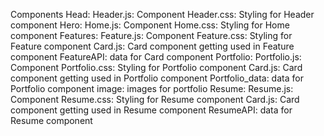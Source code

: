 Components
    Head:
        Header.js: Component
        Header.css: Styling for Header component
    Hero:
        Home.js: Component
        Home.css: Styling for Home component
    Features:
        Feature.js: Component
        Feature.css: Styling for Feature component
        Card.js: Card component getting used in Feature component
        FeatureAPI: data for Card component
    Portfolio:
        Portfolio.js: Component
        Portfolio.css: Styling for Portfolio component
        Card.js: Card component getting used in Portfolio component
        Portfolio_data: data for Portfolio component
        image: images for portfolio
    Resume:
        Resume.js: Component
        Resume.css: Styling for Resume component
        Card.js: Card component getting used in Resume component
        ResumeAPI: data for Resume component
    